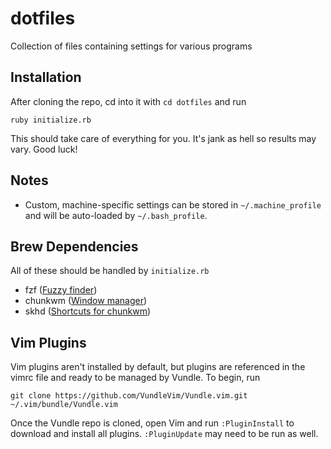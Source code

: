 # dotfiles
Collection of files containing settings for various programs

## Installation

After cloning the repo, cd into it with `cd dotfiles` and run

    ruby initialize.rb

This should take care of everything for you.  It's jank as hell so results may vary.  Good luck!

## Notes

- Custom, machine-specific settings can be stored in `~/.machine_profile` and will be auto-loaded by `~/.bash_profile`.

## Brew Dependencies
All of these should be handled by `initialize.rb`
- fzf ([Fuzzy finder](https://github.com/junegunn/fzf))
- chunkwm ([Window manager](https://github.com/koekeishiya/chunkwm))
- skhd ([Shortcuts for chunkwm](https://github.com/koekeishiya/skhd))

## Vim Plugins

Vim plugins aren't installed by default, but plugins are referenced in the vimrc file and ready to be managed by Vundle.
To begin, run

    git clone https://github.com/VundleVim/Vundle.vim.git ~/.vim/bundle/Vundle.vim

Once the Vundle repo is cloned, open Vim and run `:PluginInstall` to download and install all plugins.
`:PluginUpdate` may need to be run as well.
